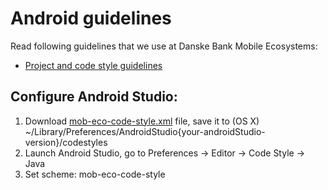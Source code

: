 # Android guidelines

Read following guidelines that we use at Danske Bank Mobile Ecosystems:

* [Project and code style guidelines](project_and_code_guidelines.md)


## Configure Android Studio:

1. Download [mob-eco-code-style.xml](mob-eco-code-style.xml) file, save it to (OS X) ~/Library/Preferences/AndroidStudio{your-androidStudio-version}/codestyles
2. Launch Android Studio, go to Preferences -> Editor -> Code Style -> Java
3. Set scheme: mob-eco-code-style
